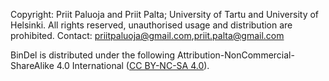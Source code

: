 Copyright: Priit Paluoja and Priit Palta; University of Tartu and University of Helsinki. All rights reserved, unauthorised usage and distribution are prohibited. Contact: priitpaluoja@gmail.com,priit.palta@gmail.com

BinDel is distributed under the following  Attribution-NonCommercial-ShareAlike 4.0 International ([CC BY-NC-SA 4.0](https://creativecommons.org/licenses/by-nc-sa/4.0/)).
